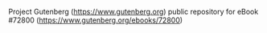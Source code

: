 Project Gutenberg (https://www.gutenberg.org) public repository
for eBook #72800 (https://www.gutenberg.org/ebooks/72800)
